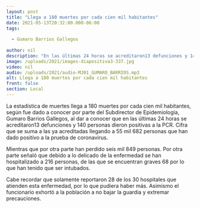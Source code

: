 ```yaml
---
layout: post
title: "Llega a 180 muertes por cada cien mil habitantes"
date: 2021-05-13T20:32:00.000-06:00
tags:
  
  - Gumaro Barrios Gallegos
  
author: nil
description: "En las últimas 24 horas se acreditaron13 defunciones y 140 personas dieron positivas a la PCR."
image: /uploads/2021/images-diapositiva3-337.jpg
video: nil
audio: /uploads/2021/audio-MJ01_GUMARO_BARRIOS.mp3
alt: Llega a 180 muertes por cada cien mil habitantes
front: false
section: Local
---
```


La estadística de muertes llega a 180 muertes por cada cien mil habitantes, según fue dado a conocer por parte del Subdirector de Epidemiología, Gumaro Barrios Gallegos, al dar a conocer que en las últimas 24 horas se acreditaron13 defunciones y 140 personas dieron positivas a la PCR. Cifra que se suma a las ya acreditadas llegando a 55 mil 682 personas que han dado positivo a la prueba de coronavirus.

Mientras que por otra parte han perdido seis mil 849 personas. Por otra parte señaló que debido a lo delicado de la enfermedad se han hospitalizado a 216 personas, de las que se encuentran graves 68 por lo que han tenido que ser intubados.

Cabe recordar que solamente reportaron 28 de los 30 hospitales que atienden esta enfermedad, por lo que pudiera haber más. Asimismo el funcionario exhortó a la población a no bajar la guardia y extremar precauciones.
